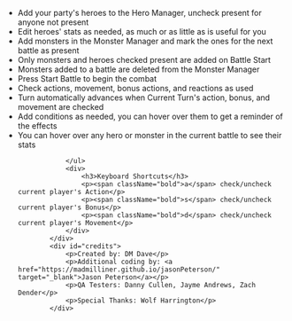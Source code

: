 <div id="instructions">
                <ul>
                    <li>Add your party's heroes to the Hero Manager, uncheck present for anyone not present</li>
                    <li>Edit heroes' stats as needed, as much or as little as is useful for you</li>
                    <li>Add monsters in the Monster Manager and mark the ones for the next battle as present</li>
                    <li>Only monsters and heroes checked present are added on Battle Start</li>
                    <li>Monsters added to a battle are deleted from the Monster Manager</li>
                    <li>Press Start Battle to begin the combat</li>
                    <li>Check actions, movement, bonus actions, and reactions as used</li>
                    <li>Turn automatically advances when Current Turn's action, bonus, and movement are checked</li>
                    <li>Add conditions as needed, you can hover over them to get a reminder of the effects</li>
                    <li>You can hover over any hero or monster in the current battle to see their stats</li>
                    
                </ul>
                <div>
                    <h3>Keyboard Shortcuts</h3>
                    <p><span className="bold">a</span> check/uncheck current player's Action</p>
                    <p><span className="bold">s</span> check/uncheck current player's Bonus</p>
                    <p><span className="bold">d</span> check/uncheck current player's Movement</p>
                </div>
            </div>
            <div id="credits">
                <p>Created by: DM Dave</p>
                <p>Additional coding by: <a href="https://madmilliner.github.io/jasonPeterson/" target="_blank">Jason Peterson</a></p>
                <p>QA Testers: Danny Cullen, Jayme Andrews, Zach Dender</p>
                <p>Special Thanks: Wolf Harrington</p>
            </div>